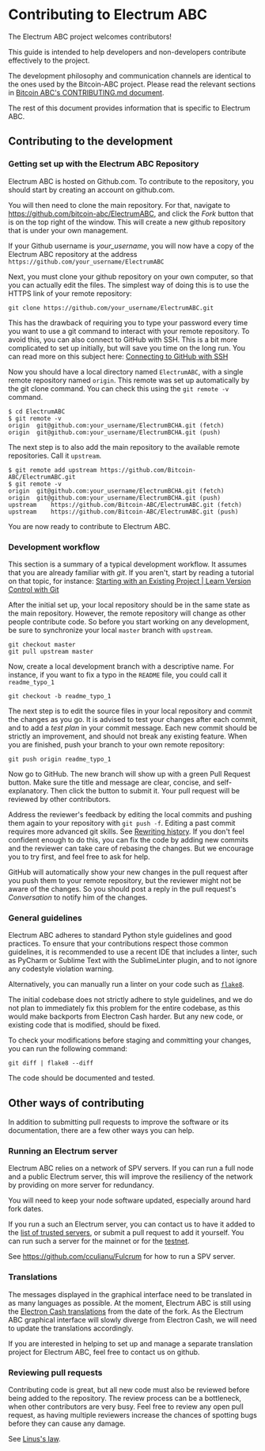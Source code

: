 # Contributing to Electrum ABC

The Electrum ABC project welcomes contributors!

This guide is intended to help developers and non-developers contribute effectively to the project.

The development philosophy and communication channels are identical to the ones
used by the Bitcoin-ABC project. Please read the relevant sections in
[Bitcoin ABC's CONTRIBUTING.md document](https://github.com/Bitcoin-ABC/bitcoin-abc/blob/master/CONTRIBUTING.md).

The rest of this document provides information that is specific to
Electrum ABC.

## Contributing to the development

### Getting set up with the Electrum ABC Repository

Electrum ABC is hosted on Github.com. To contribute to the repository,
you should start by creating an account on github.com.

You will then need to clone the main repository. For that, navigate to
https://github.com/bitcoin-abc/ElectrumABC, and click the *Fork* button
that is on the top right of the window. This will create a new github
repository that is under your own management.

If your Github username is *your_username*, you will now have a copy of
the Electrum ABC repository at the address
`https://github.com/your_username/ElectrumABC`

Next, you must clone your github repository on your own computer,
so that you can actually edit the files. The simplest way
of doing this is to use the HTTPS link of your remote repository:

```shell
git clone https://github.com/your_username/ElectrumABC.git
```

This has the drawback of requiring you to type your password every time
you want to use a git command to interact with your remote repository.
To avoid this, you can also connect to GitHub with SSH. This is a bit more
complicated to set up initially, but will save you time on the long run.
You can read more on this subject here:
[Connecting to GitHub with SSH](https://docs.github.com/en/free-pro-team@latest/github/authenticating-to-github/connecting-to-github-with-ssh)

Now you should have a local directory named `ElectrumABC`, with a single
remote repository named `origin`. This remote was set up automatically by
the git clone command. You can check this using the `git remote -v` command.

```shell
$ cd ElectrumABC
$ git remote -v
origin	git@github.com:your_username/ElectrumBCHA.git (fetch)
origin	git@github.com:your_username/ElectrumBCHA.git (push)
```

The next step is to also add the main repository to the available
remote repositories. Call it `upstream`.

```shell
$ git remote add upstream https://github.com/Bitcoin-ABC/ElectrumABC.git
$ git remote -v
origin	git@github.com:your_username/ElectrumBCHA.git (fetch)
origin	git@github.com:your_username/ElectrumBCHA.git (push)
upstream	https://github.com/Bitcoin-ABC/ElectrumABC.git (fetch)
upstream	https://github.com/Bitcoin-ABC/ElectrumABC.git (push)
```

You are now ready to contribute to Electrum ABC.

### Development workflow

This section is a summary of a typical development workflow. It assumes that
you are already familiar with *git*. If you aren't, start by reading a tutorial
on that topic, for instance:
[Starting with an Existing Project | Learn Version Control with Git](https://www.git-tower.com/learn/git/ebook/en/command-line/basics/working-on-your-project/#start)

After the initial set up, your local repository should be in the same
state as the main repository. However, the remote repository will change
as other people contribute code. So before you start working on any
development, be sure to synchronize your local `master` branch with `upstream`.

```shell
git checkout master
git pull upstream master
```

Now, create a local development branch with a descriptive name. For instance,
if you want to fix a typo in the `README` file, you could call it
`readme_typo_1`

```shell
git checkout -b readme_typo_1
```

The next step is to edit the source files in your local repository and
commit the changes as you go. It is advised to test your changes after
each commit, and to add a *test plan* in your commit message.
Each new commit should be strictly an improvement, and should not break
any existing feature. When you are finished, push your
branch to your own remote repository:

```shell
git push origin readme_typo_1
```

Now go to GitHub. The new branch will show up with a green Pull Request button.
Make sure the title and message are clear, concise, and self-explanatory.
Then click the button to submit it. Your pull request will be reviewed by
other contributors.

Address the reviewer's feedback by editing the local commits and pushing them
again to your repository with `git push -f`. Editing a past commit requires
more advanced git skills. See
[Rewriting history](https://www.atlassian.com/git/tutorials/rewriting-history/git-rebase).
If you don't feel confident enough to do this, you can fix the code by adding new
commits and the reviewer can take care of rebasing the changes.
But we encourage you to try first, and feel free to ask for help.

GitHub will automatically show your new changes in the pull request after you push
them to your remote repository, but the reviewer might not be aware of the changes.
So you should post a reply in the pull request's *Conversation* to notify him of
the changes.

### General guidelines

Electrum ABC adheres to standard Python style guidelines and good practices.
To ensure that your contributions respect those common guidelines, it is
recommended to use a recent IDE that includes a linter, such as PyCharm
or Sublime Text with the SublimeLinter plugin, and to not ignore any
codestyle violation warning.

Alternatively, you can manually run a linter on your code such as
[`flake8`](https://pypi.org/project/flake8/).

The initial codebase does not strictly adhere to style guidelines, and we do
not plan to immediately fix this problem for the entire codebase, as this would
make backports from Electron Cash harder. But any new code, or existing code
that is modified, should be fixed.

To check your modifications before staging and committing your changes, you can
run the following command:

```shell
git diff | flake8 --diff
```

The code should be documented and tested.

## Other ways of contributing

In addition to submitting pull requests to improve the software or its documentation,
there are a few other ways you can help.

### Running an Electrum server

Electrum ABC relies on a network of SPV servers. If you can run a full node and
a public Electrum server, this will improve the resiliency of the network by
providing on more server for redundancy.

You will need to keep your node software updated, especially around hard fork dates.

If you run a such an Electrum server, you can contact us to have it added
to the [list of trusted servers](./electroncash/servers.json), or submit
a pull request to add it yourself. You can run such a server for the mainnet
or for the [testnet](./electroncash/servers.json).

See https://github.com/cculianu/Fulcrum for how to run a SPV server.

### Translations

The messages displayed in the graphical interface need to be translated in
as many languages as possible. At the moment, Electrum ABC is still using the
[Electron Cash translations](https://crowdin.com/project/electron-cash) from
the date of the fork. As the Electrum ABC graphical interface will slowly
diverge from Electron Cash, we will need to update the translations
accordingly.

If you are interested in helping to set up and manage a separate translation
project for Electrum ABC, feel free to contact us on github.

### Reviewing pull requests

Contributing code is great, but all new code must also be reviewed before being
added to the repository. The review process can be a bottleneck, when other
contributors are very busy. Feel free to review any open pull request, as
having multiple reviewers increase the chances of spotting bugs before they
can cause any damage.

See [Linus's law](https://en.wikipedia.org/wiki/Linus%27s_law).
